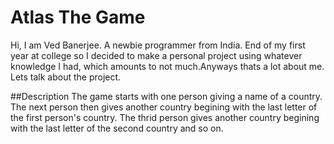 # Atlas The Game
Hi, I am Ved Banerjee. A newbie programmer from India. End of my first year at college so I decided to make a personal project using whatever knowledge I had, which amounts to not much.Anyways thats a lot about me. Lets talk about the project.

##Description
The game starts with one person giving a name of a country. The next person then gives another country begining with the last letter of the first person's country. 
The thrid person gives another country begining with the last letter of the second country and so on.  
